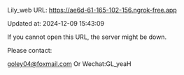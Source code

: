 Lily_web URL: https://ae6d-61-165-102-156.ngrok-free.app

Updated at: 2024-12-09 15:43:09

If you cannot open this URL, the server might be down.

Please contact: 

goley04@foxmail.com Or Wechat:GL_yeaH